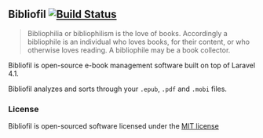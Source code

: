 ## Bibliofil [![Build Status](https://travis-ci.org/nordbjerg/bibliofil.svg)](https://travis-ci.org/nordbjerg/bibliofil)

> Bibliophilia or bibliophilism is the love of books. Accordingly a bibliophile is an individual who loves books, for their content, or who otherwise loves reading. A bibliophile may be a book collector.

Bibliofil is open-source e-book management software built on top of Laravel 4.1.

Bibliofil analyzes and sorts through your ``.epub``, ``.pdf`` and ``.mobi`` files.

### License

Bibliofil is open-sourced software licensed under the [MIT license](http://opensource.org/licenses/MIT)
